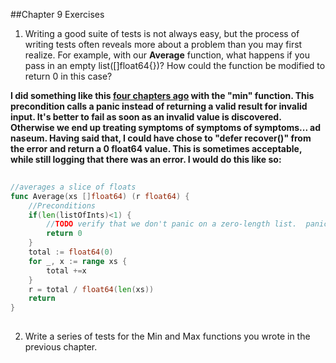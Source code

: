 ##Chapter 9 Exercises

1)  Writing a good suite of tests is not always easy, but the process of writing tests often reveals more about a problem than you may first realize.  For example, with our **Average** function, what happens if you pass in an empty list([]float64{})?  How could the function be modified to return 0 in this case?

**I did something like this [four chapters ago](../Chapter5/sliceExamples.go) with the "min" function.  This precondition calls a panic instead of returning a valid result for invalid input.  It's better to fail as soon as an invalid value is discovered.  Otherwise we end up treating symptoms of symptoms of symptoms... ad naseum.  Having said that, I could have chose to "defer recover()" from the error and return a 0 float64 value.  This is sometimes acceptable, while still logging that there was an error.  I would do this like so:**
```go
 
//averages a slice of floats
func Average(xs []float64) (r float64) {
    //Preconditions
    if(len(listOfInts)<1) {
        //TODO verify that we don't panic on a zero-length list.  panic(fmt.Sprintf("Parameter must be a list with at least one element not %v", listOfInts) )
        return 0
    }
    total := float64(0)
    for _, x := range xs {
        total +=x
    }
    r = total / float64(len(xs))
    return 
}
    
```



2)  Write a series of tests for the Min and Max functions you wrote in the previous chapter.



